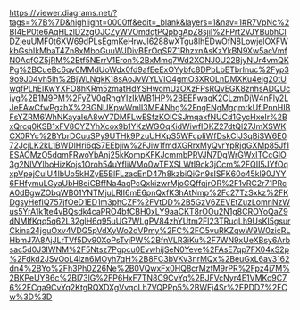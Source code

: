 https://viewer.diagrams.net/?tags=%7B%7D&highlight=0000ff&edit=_blank&layers=1&nav=1#R7VpNc%2BI4EP0te6AqHLzlD2zgOJCZyWVOmdqtPQpbgApZ8sjiI%2FPrt2VJYBubhClDZjeuUMF0t6XW69dPLsEgmKeHrwJl6288wXTgu8lhEDwOfN8LowjelOXFWkbGshIkMbaT4Zn8xMboGuuWJDivBErOqSRZ1RhzxnAsKzYkBN9Xw5acVmfN0AqfGZ5jRM%2Btf5NErrV1Eron%2BxMmq7Wd2XONJ0U22BjyNUr4vmQKPg%2BCueBc6qv0MMdUoWdx0fd9afEeExOYybfc8DPbLbETbrInuc%2Fyp39o9J04vh5lh%2BjWLNgkK18sAoJvWYLVIO4gmO3XROLnDMXKu4eig20tUwqfPLhElKwYXFO8hKRm5zmatHdYSHwomUzOXzFPsRQvEGK8znhsADQUciyg%2B1M9PM%2FyZV0qRhgYIzIkWB1HP%2BEEFwaqK2CLzmDjW4nFly2LJeEAwCfwPgzhX%2BGNUKpwWmlI3MF4Nhg%2FngENgMgqmrkUfIPnnHIBFsYZRM6WhNKayaIeA8wY7DMFLwESfzKOlCSJmqaxfNUCd1GycHxeIr%2BxQrcq0KSB1xFV8OYZYhXcox9b1YKzWGOqKidWiwfIDKZ27dtQl27JmXSWKCX0RYc%2BYbrDCuuSPy9UTHk9PzuUHXpS5WFcpIiWfDskCIJ3qBiSW6E072JcjLK2kL1BWDlHri6qS7EEbjiw%2FJiw1fmdXGRrxMyQvrYpRjqGXMp85Jf1ESAOMzO5dqmFRwoYbAnj25kKompKFKJcmmbPRVJN7DgWrGWxITCcGlO3g2NIVYlboHizKojs1Oroh54uYfliWMo0wTEXSLWtI9ck3jCcm%2FQII5JYfOqxpVpejCulU4lbUo5kHZyE5BlFLzacEnD47h8kzbiQiGn9sISFK60o45kl90JYY6FHfymuLGyaUbH8eiCBffNa4aqPcQxkizwrMjoGQffqjrOR%2F1vRC2r71PRcA0dBgwZObqWB01YNTMjuLRII6mE6pnQxfK3hAtNmp%2Fc27TzSxkz%2FKDgsyHeflQ757jfOeD1ED1m3phCZF%2FVtDD%2B5GzV6ZEVEtZuzLomnNzWus5YrA1k1te4vBQsdk4caPRO4bfCBH0xLY9aaCKT8rOOu2N1g8CROYoQaZ9dNMIfKqq5q62L32glH6q95uUG7WLgPV84zhYUtm2Fl23TRuqLh9UsKI5gsurCkina24jguOxv4VDG5pVdXyWo2dVPmy%2FC%2FO5vuRKZqwW9W0zicRLHbmJ7A8AjJLrTVf5Dv90XoPsTvjPW%2BfnVLR3iKu%2F7WN9xUeXBsy6Arbsac5d0J3IWNM%2F5Ntsz7Pgpcu0EvwhijSeN0Yeve%2FAsE7qp7FX04xS2p%2Fdkd2JSvOoL4lzn6MOyh7qH%2B8FC3bVKv3nrMQx%2BeuGxL6av3162dn4%2BYo%2Fh3Ph0Z26Ne%2B0VQwxFx0HQ8crMzfM9rPR%2Fpz4j7M%2BKPeUY86c%2BI73lG%2FP6HxF7TN8C9CvYq%2BJFVcNyr4E1VMKo9C76%2FCga9CvYq2KtgRQXDXgVvqoLh7VQPPp5%2BWFj4Sr%2FPDD7%2FCw%3D%3D
